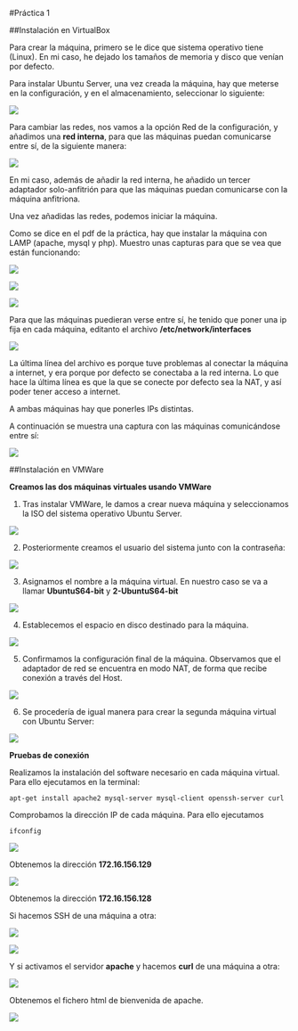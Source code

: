 #Práctica 1

##Instalación en VirtualBox

Para crear la máquina, primero se le dice que sistema operativo tiene (Linux). En mi caso, he dejado los tamaños de memoria y disco que venían por defecto. 

Para instalar Ubuntu Server, una vez creada la máquina, hay que meterse en la configuración, y en  el almacenamiento, seleccionar lo siguiente: 

![](./images/meter-maquina-virtual.png)

Para cambiar las redes, nos vamos a la opción Red de la configuración, y añadimos una **red interna**, para que las máquinas puedan comunicarse entre sí, de la siguiente manera:

![](./images/aniadir-red-interna.png)

En mi caso, además de añadir la red interna, he añadido un tercer adaptador solo-anfitrión para que las máquinas puedan comunicarse con la máquina anfitriona.

Una vez añadidas las redes, podemos iniciar la máquina.

Como se dice en el pdf de la práctica, hay que instalar la máquina con LAMP (apache, mysql y php). Muestro unas capturas para que se vea que están funcionando:

![](./images/apache-funcionando.png)

![](./images/mysql-funcionando.png)

![](./images/php-funcionando.png)

Para que las máquinas puedieran verse entre sí, he tenido que poner una ip fija en cada máquina, editanto el archivo **/etc/network/interfaces**

![](./images/configuracion-red-interna.png)

La última línea del archivo es porque tuve problemas al conectar la máquina a internet, y era porque por defecto se conectaba a la red interna. Lo que hace la última línea es que la que se conecte por defecto sea la NAT, y así poder tener acceso a internet.

A ambas máquinas hay que ponerles IPs distintas.

A continuación se muestra una captura con las máquinas comunicándose entre sí:

![](./images/conexion-entre-maquinas.png)

##Instalación en VMWare

 **Creamos las dos máquinas virtuales usando VMWare**

1. Tras instalar VMWare, le damos a crear nueva máquina y seleccionamos la ISO del sistema operativo Ubuntu Server.

![](images/1.png)

2. Posteriormente creamos el usuario del sistema junto con la contraseña:

![](images/2.png)

3. Asignamos el nombre a la máquina virtual. En nuestro caso se va a llamar **UbuntuS64-bit** y **2-UbuntuS64-bit**

![](images/3.png)

4. Establecemos el espacio en disco destinado para la máquina.

![](images/4.png)

5. Confirmamos la configuración final de la máquina. Observamos que el adaptador de red se encuentra en modo NAT, de forma que recibe conexión a través del Host.

![](images/5.png)

6. Se procedería de igual manera para crear la segunda máquina virtual con Ubuntu Server:

![](images/6.png)


**Pruebas de conexión**

Realizamos la instalación del software necesario en cada máquina virtual.
Para ello ejecutamos en la terminal:

```shell
apt-get install apache2 mysql-server mysql-client openssh-server curl

```


Comprobamos la dirección IP de cada máquina. Para ello ejecutamos 

```shell
ifconfig

```

![](images/9.png)

Obtenemos la dirección **172.16.156.129**

![](images/10.png)

Obtenemos la dirección **172.16.156.128**

Si hacemos SSH de una máquina a otra:

![](images/12.png)

![](images/13.png)


Y si activamos el servidor **apache** y hacemos **curl** de una máquina a otra:

![](images/14.png)

Obtenemos el fichero html de bienvenida de apache.

![](images/15.png)